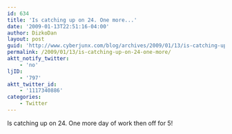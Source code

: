 ```yaml
---
id: 634
title: 'Is catching up on 24. One more...'
date: '2009-01-13T22:51:16-04:00'
author: DizkoDan
layout: post
guid: 'http://www.cyberjunx.com/blog/archives/2009/01/13/is-catching-up-on-24-one-more/'
permalink: /2009/01/13/is-catching-up-on-24-one-more/
aktt_notify_twitter:
    - 'no'
ljID:
    - '797'
aktt_twitter_id:
    - '1117340886'
categories:
    - Twitter
---
```


Is catching up on 24. One more day of work then off for 5!
